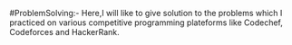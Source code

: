 #ProblemSolving:-
Here,I will like to give solution to the problems
which I practiced on various competitive programming
plateforms like Codechef, Codeforces and HackerRank.



